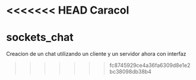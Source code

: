 <<<<<<< HEAD
Caracol
=======
# sockets_chat
Creacion de un chat utilizando un cliente y un servidor ahora con interfaz
>>>>>>> fc8745929ce4a36fa6309d8e1e2bc38098db38b4
